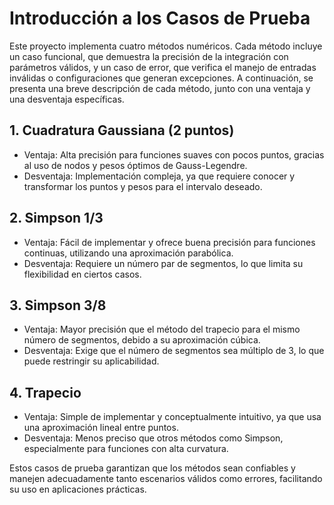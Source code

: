# Introducción a los Casos de Prueba
Este proyecto implementa cuatro métodos numéricos. Cada método incluye un caso funcional, que demuestra la precisión de la integración con parámetros válidos, y un caso de error, que verifica el manejo de entradas inválidas o configuraciones que generan excepciones. A continuación, se presenta una breve descripción de cada método, junto con una ventaja y una desventaja específicas.

## 1. Cuadratura Gaussiana (2 puntos)

   - Ventaja: Alta precisión para funciones suaves con pocos puntos, gracias al uso de nodos y pesos óptimos de Gauss-Legendre.
   - Desventaja: Implementación compleja, ya que requiere conocer y transformar los puntos y pesos para el intervalo deseado.

## 2. Simpson 1/3
   - Ventaja: Fácil de implementar y ofrece buena precisión para funciones continuas, utilizando una aproximación parabólica.
   - Desventaja: Requiere un número par de segmentos, lo que limita su flexibilidad en ciertos casos.

## 3. Simpson 3/8
   - Ventaja: Mayor precisión que el método del trapecio para el mismo número de segmentos, debido a su aproximación cúbica.
   - Desventaja: Exige que el número de segmentos sea múltiplo de 3, lo que puede restringir su aplicabilidad.

## 4. Trapecio
   - Ventaja: Simple de implementar y conceptualmente intuitivo, ya que usa una aproximación lineal entre puntos.
   - Desventaja: Menos preciso que otros métodos como Simpson, especialmente para funciones con alta curvatura.
   
Estos casos de prueba garantizan que los métodos sean confiables y manejen adecuadamente tanto escenarios válidos como errores, facilitando su uso en aplicaciones prácticas.
